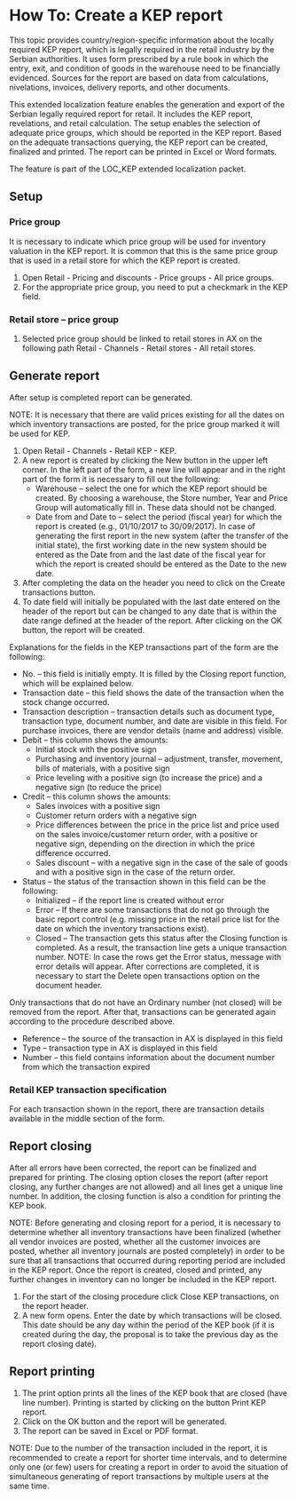# How To: Create a KEP report

This topic provides country/region-specific information about the locally required KEP report, which is legally required in the retail industry by the Serbian authorities. It uses form prescribed by a rule book in which the entry, exit, and condition of goods in the warehouse need to be financially evidenced. Sources for the report are based on data from calculations, nivelations, invoices, delivery reports, and other documents.

This extended localization feature enables the generation and export of the Serbian legally required report for retail. It includes the KEP report, revelations, and retail calculation. The setup enables the selection of adequate price groups, which should be reported in the KEP report. Based on the adequate transactions querying, the KEP report can be created, finalized and printed. The report can be printed in Excel or Word formats.

The feature is part of the LOC_KEP extended localization packet.

## Setup

### Price group

It is necessary to indicate which price group will be used for inventory valuation in the KEP report. It is common that this is the same price group that is used in a retail store for which the KEP report is created.

1. Open Retail - Pricing and discounts - Price groups - All price groups.
2. For the appropriate price group, you need to put a checkmark in the KEP field.

### Retail store – price group

1. Selected price group should be linked to retail stores in AX on the following path Retail - Channels - Retail stores - All retail stores.
 
## Generate report

After setup is completed report can be generated. 

NOTE: It is necessary that there are valid prices existing for all the dates on which inventory transactions are posted, for the price group marked it will be used for KEP.

1. Open Retail - Channels - Retail KEP - KEP.
2. A new report is created by clicking the New button in the upper left corner. In the left part of the form, a new line will appear and in the right part of the form it is necessary to fill out the following:
   - Warehouse – select the one for which the KEP report should be created. By choosing a warehouse, the Store number, Year and Price Group will automatically fill in. These data should not be changed.
   - Date from and Date to – select the period (fiscal year) for which the report is created (e.g., 01/10/2017 to 30/09/2017). In case of generating the first report in the new system (after the transfer of the initial state), the first working date in the new system should be entered as the Date from and the last date of the fiscal year for which the report is created should be entered as the Date to the new date.
3. After completing the data on the header you need to click on the Create transactions button.
4. To date field will initially be populated with the last date entered on the header of the report but can be changed to any date that is within the date range defined at the header of the report. After clicking on the OK button, the report will be created.
 
Explanations for the fields in the KEP transactions part of the form are the following:
   - No. – this field is initially empty. It is filled by the Closing report function, which will be explained below.
   - Transaction date – this field shows the date of the transaction when the stock change occurred.
   - Transaction description – transaction details such as document type, transaction type, document number, and date are visible in this field. For purchase invoices, there are vendor details (name and address) visible.
   - Debit – this column shows the amounts:
     - Initial stock with the positive sign
     - Purchasing and inventory journal – adjustment, transfer, movement, bills of materials, with a positive sign
     - Price leveling with a positive sign (to increase the price) and a negative sign (to reduce the price)
   - Credit – this column shows the amounts:
     - Sales invoices with a positive sign
     - Customer return orders with a negative sign
     - Price differences between the price in the price list and price used on the sales invoice/customer return order, with a positive or negative sign, depending on the direction in which the price difference occurred.
     - Sales discount – with a negative sign in the case of the sale of goods and with a positive sign in the case of the return order.
   - Status – the status of the transaction shown in this field can be the following:
     - Initialized – if the report line is created without error
     - Error – If there are some transactions that do not go through the basic report control (e.g. missing price in the retail price list for the date on which the inventory transactions exist). 
     - Closed – The transaction gets this status after the Closing function is completed. As a result, the transaction line gets a unique transaction number. 
NOTE: In case the rows get the Error status, message with error details will appear. After corrections are completed, it is necessary to start the Delete open transactions option on the document header.
 
Only transactions that do not have an Ordinary number (not closed) will be removed from the report. After that, transactions can be generated again according to the procedure described above.
   - Reference – the source of the transaction in AX is displayed in this field
   - Type – transaction type in AX is displayed in this field
   - Number – this field contains information about the document number from which the transaction expired

### Retail KEP transaction specification

For each transaction shown in the report, there are transaction details available in the middle section of the form.
 
## Report closing

After all errors have been corrected, the report can be finalized and prepared for printing. The closing option closes the report (after report closing, any further changes are not allowed) and all lines get a unique line number. In addition, the closing function is also a condition for printing the KEP book.

NOTE: Before generating and closing report for a period, it is necessary to determine whether all inventory transactions have been finalized (whether all vendor invoices are posted, whether all the customer invoices are posted, whether all inventory journals are posted completely) in order to be sure that all transactions that occurred during reporting period are included in the KEP report. Once the report is created, closed and printed, any further changes in inventory can no longer be included in the KEP report.

1. For the start of the closing procedure click Close KEP transactions, on the report header.
2. A new form opens. Enter the date by which transactions will be closed. This date should be any day within the period of the KEP book (if it is created during the day, the proposal is to take the previous day as the report closing date).

## Report printing

1. The print option prints all the lines of the KEP book that are closed (have line number). Printing is started by clicking on the button Print KEP report.
2. Click on the OK button and the report will be generated.
3. The report can be saved in Excel or PDF format.
 
NOTE: Due to the number of the transaction included in the report, it is recommended to create a report for shorter time intervals, and to determine only one (or few) users for creating a report in order to avoid the situation of simultaneous generating of report transactions by multiple users at the same time.
